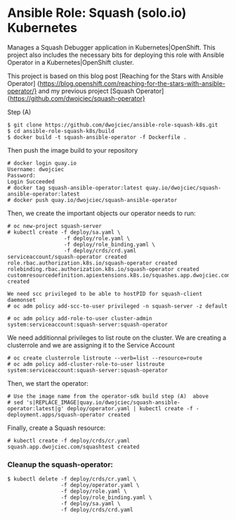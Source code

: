 Ansible Role: Squash (solo.io) Kubernetes
======================


Manages a Squash Debugger application in Kubernetes|OpenShift. This project also
includes the necessary bits for deploying this role with Ansible Operator in a
Kubernetes|OpenShift cluster.

This project is based on this blog post [Reaching for the Stars with Ansible Operator] {https://blog.openshift.com/reaching-for-the-stars-with-ansible-operator/} and my previous project [Squash Operator]{https://github.com/dwojciec/squash-operator}

Step (A)

```
$ git clone https://github.com/dwojciec/ansible-role-squash-k8s.git
$ cd ansible-role-squash-k8s/build
$ docker build -t squash-ansible-operator -f Dockerfile .
```

Then push the image build to your repository 
```
# docker login quay.io
Username: dwojciec
Password:
Login Succeeded
# docker tag squash-ansible-operator:latest quay.io/dwojciec/squash-ansible-operator:latest
# docker push quay.io/dwojciec/squash-ansible-operator
```

Then, we create the important objects our operator needs to run:

```
# oc new-project squash-server
# kubectl create -f deploy/sa.yaml \
                  -f deploy/role.yaml \
                  -f deploy/role_binding.yaml \
                  -f deploy/crds/crd.yaml
serviceaccount/squash-operator created
role.rbac.authorization.k8s.io/squash-operator created
rolebinding.rbac.authorization.k8s.io/squash-operator created
customresourcedefinition.apiextensions.k8s.io/squashes.app.dwojciec.com created

We need scc privileged to be able to hostPID for squash-client daemonset 
# oc adm policy add-scc-to-user privileged -n squash-server -z default

# oc adm policy add-role-to-user cluster-admin system:serviceaccount:squash-server:squash-operator
```

We need additionnal privileges to list route on the cluster. We are creating a clusterrole and we are assigning it to the Service Account
```
# oc create clusterrole listroute --verb=list --resource=route
# oc adm policy add-cluster-role-to-user listroute system:serviceaccount:squash-server:squash-operator
```

Then, we start the operator:


```
# Use the image name from the operator-sdk build step (A)  above
# sed 's|REPLACE_IMAGE|quay.io/dwojciec/squash-ansible-operator:latest|g' deploy/operator.yaml | kubectl create -f -
deployment.apps/squash-operator created
```

Finally, create a Squash resource:

```
# kubectl create -f deploy/crds/cr.yaml
squash.app.dwojciec.com/squashtest created
```


### Cleanup the squash-operator:
```
$ kubectl delete -f deploy/crds/cr.yaml \
                 -f deploy/operator.yaml \
                 -f deploy/role.yaml \ 
                 -f deploy/role_binding.yaml \
                 -f deploy/sa.yaml \
                 -f deploy/crds/crd.yaml
```
